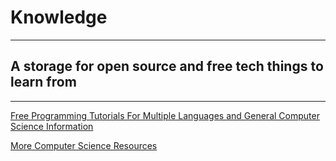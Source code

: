# Knowledge
_____________

## A storage for open source and free tech things to learn from
________________________________________________________________

<a href="https://goalkicker.com/"> Free Programming Tutorials For Multiple Languages and General Computer Science Information </a>

<a href="https://github.com/the-akira/Computer-Science-Resources/blob/master/README.md?utm_source=share&utm_medium=ios_app"> More Computer Science Resources </a>
